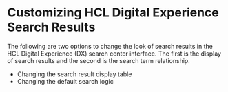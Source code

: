 # Customizing HCL Digital Experience Search Results

The following are two options to change the look of search results in the HCL Digital Experience (DX) search center interface. The first is the display of search results and the second is the search term relationship.

- Changing the search result display table
- Changing the default search logic
